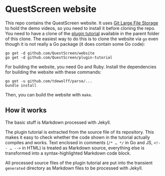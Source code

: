 # QuestScreen website

This repo contains the QuestScreen website.
It uses [Git Large File Storage][2] to hold the demo videos, so you need to install it before cloning the repo.
You need to have a clone of the [plugin tutorial][1] available in the parent folder of this clone.
The easiest way to do this is to clone the website via `go` even though it is not really a Go package (it does contain some Go code):

    go get -d github.com/QuestScreen/website
    go get -d github.com/QuestScreen/plugin-tutorial

For building the website, you need Go and Ruby.
Install the dependencies for building the website with these commands:

    go get -u github.com/tdewolff/parse/...
    bundle install

Then, you can build the website with `make`.

## How it works

The basic stuff is Markdown processed with Jekyll.

The plugin tutorial is extracted from the source file of its repository.
This makes it easy to check whether the code shown in the tutorial actually compiles and works.
Text enclosed in comments (`/* … */` in Go and JS, `<!-- … -->` in HTML) is treated as Markdown source, everything else is transformed into a syntax-highlighted Markdown code block.

All processed source files of the plugin tutorial are put into the transient `generated` directory as Markdown files to be processed with Jekyll.

 [1]: https://github.com/QuestScreen/plugin-tutorial
 [2]: https://git-lfs.github.com/